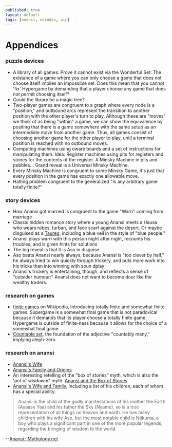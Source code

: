 ```yaml
---
published: true
layout: default
tags: [anansi, noindex, wip]
---
```


# Appendices

### puzzle devices

- A library of all games: Prove it cannot exist via the Wonderful Set: The existance of a game where you can only choose a game that does not choose itself implies an impossible set. Does this mean that you cannot 'fix' Hypergame by demanding that a player choose any game that does not permit choosing itself?
- Could the library be a magic tree?
- Two-player games are congruent to a graph where every node is a "position," and outbound arcs represent the transition to another position with the other player's turn to play. Although these are "moves" we think of as being "within" a game, we can show the equivalence by positing that there is a game somewhere with the same setup as an intermediate move from another game. Thus, all games consist of choosing another game for the other player to play, until a terminal position is reached with no outbound moves.
- Computing machines using oware boards and a set of instructions for manipulating them. Idea: Register machines using pits for registers and stones for the contents of the register. A Minsky Machine in pits and pebbles... Grand reveal is a Universal Minsky Machine.
- Every Minsky Machine is congruent to some Minsky Game, it's just that every position in the game has exactly one allowable move.
- Halting problem congruent to the generalized "Is any arbitrary game totally finite?"

### story devices

- How Anansi got married is congruent to the game "Warri" coming from marriage
- Classic hidden romance story where a young Anansi meets a Hausa who wears robes, turban, and face scarf against the desert. Or maybe disguised as a [Taureg], including a blue veil in the style of "blue people."
- Anansi plays warri with this person night after night, recounts his troubles, and is given hints for solutions
- The big reveal is that it is Aso in disguise
- Aso beats Anansi nearly always, because Anansi is "too clever by half," he always tried to win quickly through trickery, and puts more work into his tricks than into winning with soun dplay
- Anansi's trickery is entertaining, though, and reflects a sense of "outsider humour:" Anansi does not want to become dour like the wealthy traders.

[Taureg]: https://en.wikipedia.org/wiki/Tuareg_people

### research on games

- [finite games](https://en.wikipedia.org/wiki/Finite_game) on WIkipedia, introducing totally finite and somewhat finite games. Supergame is a somewhat final game that is not paradoxical because it demands that its player choose a totally finite game. Hypergame is outside of finite-ness because it allows for the choice of a somewhat final game.
- [Countable set](https://en.wikipedia.org/wiki/Countable_set), the foundation of the adjective "countably many," implying aleph-zero.

### research on anansi

- [Anansi's Wife](https://lionking.fandom.com/wiki/Anansi%27s_wife)
- [Anansi's Family and Origins](https://brickthology.com/2020/11/29/anansi/)
- An interesting retelling of the "box of stories" myth, which is also the 'pot of wisdowm" myth: [Anansi and the Box of Stories](https://playsonideas.files.wordpress.com/2020/07/anansi_stories-3.pdf)
- [Anansi's Wife and Family](http://anansistories.com/Anansi_Family.html), including a list of his children, each of whom has a special ability.

> Anansi is the child of the godly manifestations of his mother the Earth (Asaase Yaa) and his father the Sky (Nyame), so is a true representation of all things on heaven and earth. He has many children with his wife Aso, but the most notable child is Ntikuma, a boy who plays a significant part in one of the more popular legends, regarding the bringing of wisdom to the world.

--[Anansi : Mythology.net](https://mythology.net/mythical-creatures/anansi/)
